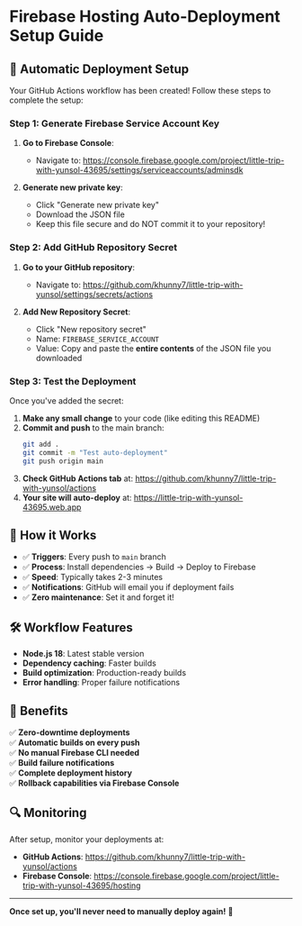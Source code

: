 # Firebase Hosting Auto-Deployment Setup Guide

## 🚀 Automatic Deployment Setup

Your GitHub Actions workflow has been created! Follow these steps to complete the setup:

### Step 1: Generate Firebase Service Account Key

1. **Go to Firebase Console**: 
   - Navigate to: https://console.firebase.google.com/project/little-trip-with-yunsol-43695/settings/serviceaccounts/adminsdk

2. **Generate new private key**:
   - Click "Generate new private key"
   - Download the JSON file
   - Keep this file secure and do NOT commit it to your repository!

### Step 2: Add GitHub Repository Secret

1. **Go to your GitHub repository**: 
   - Navigate to: https://github.com/khunny7/little-trip-with-yunsol/settings/secrets/actions

2. **Add New Repository Secret**:
   - Click "New repository secret"
   - Name: `FIREBASE_SERVICE_ACCOUNT`
   - Value: Copy and paste the **entire contents** of the JSON file you downloaded

### Step 3: Test the Deployment

Once you've added the secret:

1. **Make any small change** to your code (like editing this README)
2. **Commit and push** to the main branch:
   ```bash
   git add .
   git commit -m "Test auto-deployment"
   git push origin main
   ```
3. **Check GitHub Actions tab** at: https://github.com/khunny7/little-trip-with-yunsol/actions
4. **Your site will auto-deploy** at: https://little-trip-with-yunsol-43695.web.app

## 🔄 How it Works

- ✅ **Triggers**: Every push to `main` branch
- ✅ **Process**: Install dependencies → Build → Deploy to Firebase
- ✅ **Speed**: Typically takes 2-3 minutes
- ✅ **Notifications**: GitHub will email you if deployment fails
- ✅ **Zero maintenance**: Set it and forget it!

## 🛠️ Workflow Features

- **Node.js 18**: Latest stable version
- **Dependency caching**: Faster builds
- **Build optimization**: Production-ready builds
- **Error handling**: Proper failure notifications

## 📝 Benefits

✅ **Zero-downtime deployments**  
✅ **Automatic builds on every push**  
✅ **No manual Firebase CLI needed**  
✅ **Build failure notifications**  
✅ **Complete deployment history**  
✅ **Rollback capabilities via Firebase Console**  

## 🔍 Monitoring

After setup, monitor your deployments at:
- **GitHub Actions**: https://github.com/khunny7/little-trip-with-yunsol/actions
- **Firebase Console**: https://console.firebase.google.com/project/little-trip-with-yunsol-43695/hosting

---

**Once set up, you'll never need to manually deploy again!** 🎉
